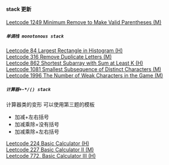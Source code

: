 #### stack 更新

[Leetcode 1249 Minimum Remove to Make Valid Parentheses (M)](https://github.com/zjkang/ds_algorithm/blob/main/python/stack/leetcode_1249_minimum_remove_to_make_valid_parentheses.py)

##### `单调栈 monotonous stack`

[Leetcode 84 Largest Rectangle in Histogram (H)](https://github.com/zjkang/ds_algorithm/blob/main/python/stack/leetcode_0084_largest_rectangle_in_histogram.py)\
[Leetcode 316 Remove Duplicate Letters (M)](https://github.com/zjkang/ds_algorithm/blob/main/python/stack/leetcode_0316_remove_duplicate_letters.py)\
[Leetcode 862 Shortest Subarray with Sum at Least K (H)](https://github.com/zjkang/ds_algorithm/blob/main/python/stack/leetcode_0862_shortest_subarray_with_sum%20at_least_k.py)\
[Leetcode 1081 Smallest Subsequence of Distinct Characters (M)
](https://github.com/zjkang/ds_algorithm/blob/main/python/stack/leetcode_1081_smallest_subsequence_of_distinct_characters.py)\
[Leetcode 1996 The Number of Weak Characters in the Game (M)](https://github.com/zjkang/ds_algorithm/blob/main/python/stack/leetcode_1996_the_number_of_weak_characters_in_the_game.py)

##### `计算器+-*/() stack`

计算器类的变形
可以使用第三题的模板

- 加减+左右括号
- 加减乘除+没有括号
- 加减乘除+左右括号

[Leetcode 224 Basic Calculator (H)](https://github.com/zjkang/ds_algorithm/blob/main/python/stack/leetcode_0224_basic_calculator.py)\
[Leetcode 227 Basic Calculator II (M)](https://github.com/zjkang/ds_algorithm/blob/main/python/stack/leetcode_0227_basic_calculator_ii.py)\
[Leetcode 772. Basic Calculator III (H)](https://github.com/zjkang/ds_algorithm/blob/main/python/stack/leetcode_0772_basic_calculator_iii.py)
